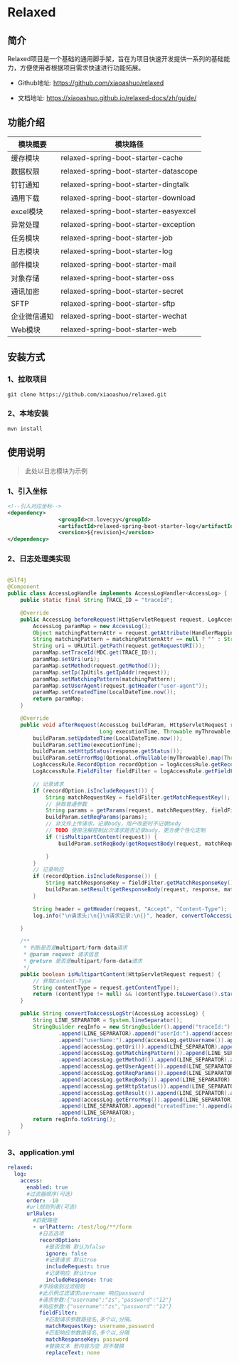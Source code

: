 # Relaxed
## 简介

Relaxed项目是一个基础的通用脚手架，旨在为项目快速开发提供一系列的基础能力，方便使用者根据项目需求快速进行功能拓展。

+ Github地址:  https://github.com/xiaoashuo/relaxed

+ 文档地址: https://xiaoashuo.github.io/relaxed-docs/zh/guide/

## 功能介绍

| 模块概要     | 模块路径                              |
| ------------ | ------------------------------------- |
| 缓存模块     | relaxed-spring-boot-starter-cache     |
| 数据权限     | relaxed-spring-boot-starter-datascope |
| 钉钉通知     | relaxed-spring-boot-starter-dingtalk  |
| 通用下载     | relaxed-spring-boot-starter-download  |
| excel模块    | relaxed-spring-boot-starter-easyexcel |
| 异常处理     | relaxed-spring-boot-starter-exception |
| 任务模块     | relaxed-spring-boot-starter-job       |
| 日志模块     | relaxed-spring-boot-starter-log       |
| 邮件模块     | relaxed-spring-boot-starter-mail      |
| 对象存储     | relaxed-spring-boot-starter-oss       |
| 通讯加密     | relaxed-spring-boot-starter-secret    |
| SFTP         | relaxed-spring-boot-starter-sftp      |
| 企业微信通知 | relaxed-spring-boot-starter-wechat    |
| Web模块      | relaxed-spring-boot-starter-web       |

## 安装方式

### 1、拉取项目

```shell
git clone https://github.com/xiaoashuo/relaxed.git
```

### 2、本地安装

```shell
mvn install
```

## 使用说明

> 此处以日志模块为示例

### 1、引入坐标

```xml
<!--引入对应坐标-->     
<dependency>
                <groupId>cn.lovecyy</groupId>
                <artifactId>relaxed-spring-boot-starter-log</artifactId>
                <version>${revision}</version>
</dependency>
```

### 2、日志处理类实现

```java

@Slf4j
@Component
public class AccessLogHandle implements AccessLogHandler<AccessLog> {
    public static final String TRACE_ID = "traceId";

    @Override
    public AccessLog beforeRequest(HttpServletRequest request, LogAccessRule logAccessRule) {
        AccessLog paramMap = new AccessLog();
        Object matchingPatternAttr = request.getAttribute(HandlerMapping.BEST_MATCHING_PATTERN_ATTRIBUTE);
        String matchingPattern = matchingPatternAttr == null ? "" : String.valueOf(matchingPatternAttr);
        String uri = URLUtil.getPath(request.getRequestURI());
        paramMap.setTraceId(MDC.get(TRACE_ID));
        paramMap.setUri(uri);
        paramMap.setMethod(request.getMethod());
        paramMap.setIp(IpUtils.getIpAddr(request));
        paramMap.setMatchingPattern(matchingPattern);
        paramMap.setUserAgent(request.getHeader("user-agent"));
        paramMap.setCreatedTime(LocalDateTime.now());
        return paramMap;
    }

    @Override
    public void afterRequest(AccessLog buildParam, HttpServletRequest request, HttpServletResponse response,
                             Long executionTime, Throwable myThrowable, LogAccessRule logAccessRule) {
        buildParam.setUpdatedTime(LocalDateTime.now());
        buildParam.setTime(executionTime);
        buildParam.setHttpStatus(response.getStatus());
        buildParam.setErrorMsg(Optional.ofNullable(myThrowable).map(Throwable::getMessage).orElse(""));
        LogAccessRule.RecordOption recordOption = logAccessRule.getRecordOption();
        LogAccessRule.FieldFilter fieldFilter = logAccessRule.getFieldFilter();

        // 记录请求
        if (recordOption.isIncludeRequest()) {
            String matchRequestKey = fieldFilter.getMatchRequestKey();
            // 获取普通参数
            String params = getParams(request, matchRequestKey, fieldFilter.getReplaceText());
            buildParam.setReqParams(params);
            // 非文件上传请求，记录body，用户改密时不记录body
            // TODO 使用注解控制此次请求是否记录body，更方便个性化定制
            if (!isMultipartContent(request)) {
                buildParam.setReqBody(getRequestBody(request, matchRequestKey, fieldFilter.getReplaceText()));

            }
        }
        // 记录响应
        if (recordOption.isIncludeResponse()) {
            String matchResponseKey = fieldFilter.getMatchResponseKey();
            buildParam.setResult(getResponseBody(request, response, matchResponseKey, fieldFilter.getReplaceText()));
        }

        String header = getHeader(request, "Accept", "Content-Type");
        log.info("\n请求头:\n{}\n请求记录:\n{}", header, convertToAccessLogStr(buildParam));

    }

    /**
     * 判断是否是multipart/form-data请求
     * @param request 请求信息
     * @return 是否是multipart/form-data请求
     */
    public boolean isMultipartContent(HttpServletRequest request) {
        // 获取Content-Type
        String contentType = request.getContentType();
        return (contentType != null) && (contentType.toLowerCase().startsWith("multipart/"));
    }

    public String convertToAccessLogStr(AccessLog accessLog) {
        String LINE_SEPARATOR = System.lineSeparator();
        StringBuilder reqInfo = new StringBuilder().append("traceId:").append(accessLog.getTraceId())
                .append(LINE_SEPARATOR).append("userId:").append(accessLog.getUserId()).append(LINE_SEPARATOR)
                .append("userName:").append(accessLog.getUsername()).append(LINE_SEPARATOR).append("uri:")
                .append(accessLog.getUri()).append(LINE_SEPARATOR).append("matchingPattern:")
                .append(accessLog.getMatchingPattern()).append(LINE_SEPARATOR).append("method:")
                .append(accessLog.getMethod()).append(LINE_SEPARATOR).append("userAgent:")
                .append(accessLog.getUserAgent()).append(LINE_SEPARATOR).append("reqParams:")
                .append(accessLog.getReqParams()).append(LINE_SEPARATOR).append("reqBody:")
                .append(accessLog.getReqBody()).append(LINE_SEPARATOR).append("httpStatus:")
                .append(accessLog.getHttpStatus()).append(LINE_SEPARATOR).append("result:")
                .append(accessLog.getResult()).append(LINE_SEPARATOR).append("errorMsg:")
                .append(accessLog.getErrorMsg()).append(LINE_SEPARATOR).append("time:").append(accessLog.getTime())
                .append(LINE_SEPARATOR).append("createdTime:").append(accessLog.getCreatedTime())
                .append(LINE_SEPARATOR);
        return reqInfo.toString();
    }
}
```



### 3、application.yml

```yml
relaxed:
  log:
    access:
      enabled: true
      #过滤器顺序(可选)
      order: -10
      #url规则列表(可选)
      urlRules:
        #匹配路径
        - urlPattern: /test/log/**/form
          #日志选项
          recordOption:
            #是否忽略 默认为false
            ignore: false
            #记录请求 默认true
            includeRequest: true
            #记录响应 默认true
            includeResponse: true
          #字段级别过滤规则 
          #此示例过滤请求username 响应password
          #请求参数:{"username":"zs","password":"12"}
          #响应参数:{"username":"zs","password":"12"}
          fieldFilter:
            #匹配请求参数路径名,多个以,分隔。
            matchRequestKey: username,password
            #匹配响应参数路径名,多个以,分隔
            matchResponseKey: password
            #替换文本 若内容为空 则不替换
            replaceText: none
```

